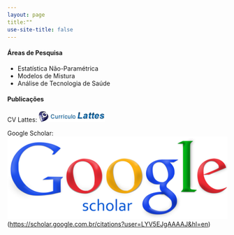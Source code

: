 ```yaml
---
layout: page
title:""
use-site-title: false
---
```


<link rel="stylesheet" href="https://use.fontawesome.com/releases/v5.2.0/css/all.css" integrity="sha384-hWVjflwFxL6sNzntih27bfxkr27PmbbK/iSvJ+a4+0owXq79v+lsFkW54bOGbiDQ" crossorigin="anonymous">
       
#### <i class="fas fa-chart-bar"></i> Áreas de Pesquisa

* Estatística Não-Paramétrica
* Modelos de Mistura
* Análise de Tecnologia de Saúde

#### <i class="fas fa-book"></i> Publicações

CV Lattes: <a href="http://lattes.cnpq.br/1292097563479677"><img src="img/lattes-logo.png" title="Abrir CV Lattes"></a>

Google Scholar: ![Abrir Google Scholar](img/Google_Scholar_logo.png)(https://scholar.google.com.br/citations?user=LYV5EJgAAAAJ&hl=en)